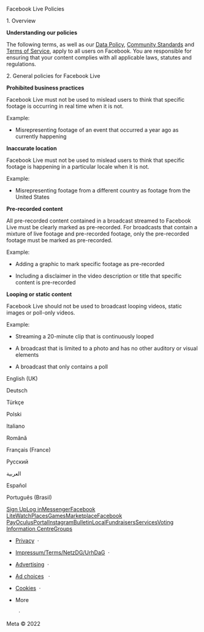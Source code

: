 Facebook Live Policies

1\. Overview

**Understanding our policies**

The following terms, as well as our [Data Policy](https://www.facebook.com/about/privacy/), [Community Standards](https://www.facebook.com/communitystandards/) and [Terms of Service](https://www.facebook.com/legal/terms), apply to all users on Facebook. You are responsible for ensuring that your content complies with all applicable laws, statutes and regulations.

2\. General policies for Facebook Live

**Prohibited business practices**

Facebook Live must not be used to mislead users to think that specific footage is occurring in real time when it is not.

Example:

* Misrepresenting footage of an event that occurred a year ago as currently happening

**Inaccurate location**

Facebook Live must not be used to mislead users to think that specific footage is happening in a particular locale when it is not.

Example:

* Misrepresenting footage from a different country as footage from the United States

**Pre-recorded content**

All pre-recorded content contained in a broadcast streamed to Facebook Live must be clearly marked as pre-recorded. For broadcasts that contain a mixture of live footage and pre-recorded footage, only the pre-recorded footage must be marked as pre-recorded.

Example:

* Adding a graphic to mark specific footage as pre-recorded

* Including a disclaimer in the video description or title that specific content is pre-recorded

**Looping or static content**

Facebook Live should not be used to broadcast looping videos, static images or poll-only videos.

Example:

* Streaming a 20-minute clip that is continuously looped

* A broadcast that is limited to a photo and has no other auditory or visual elements

* A broadcast that only contains a poll

English (UK)

Deutsch

Türkçe

Polski

Italiano

Română

Français (France)

Русский

العربية

Español

Português (Brasil)

[Sign Up](https://www.facebook.com/reg/)[Log in](https://www.facebook.com/login/)[Messenger](https://l.facebook.com/l.php?u=https%3A%2F%2Fmessenger.com%2F&h=AT2D6k6ZCy5PDrRF6ZQv_JSasv-YBvBn_layFMk8RXR640wP9xCh5fpQl8p_C9XUks0C3EOp1y_Vb083pGI_OJKPbd_igfuJSEIszXVbxBaThc_Qn1k4a1foFlPW-HKEvZhwspHezd4NzhaigTGCqg)[Facebook Lite](https://www.facebook.com/lite/)[Watch](https://en-gb.facebook.com/watch/)[Places](https://www.facebook.com/places/)[Games](https://www.facebook.com/games/)[Marketplace](https://www.facebook.com/marketplace/)[Facebook Pay](https://pay.facebook.com/)[Oculus](https://l.facebook.com/l.php?u=https%3A%2F%2Fwww.oculus.com%2F&h=AT2D6k6ZCy5PDrRF6ZQv_JSasv-YBvBn_layFMk8RXR640wP9xCh5fpQl8p_C9XUks0C3EOp1y_Vb083pGI_OJKPbd_igfuJSEIszXVbxBaThc_Qn1k4a1foFlPW-HKEvZhwspHezd4NzhaigTGCqg)[Portal](https://portal.facebook.com/)[Instagram](https://l.facebook.com/l.php?u=https%3A%2F%2Fwww.instagram.com%2F&h=AT2D6k6ZCy5PDrRF6ZQv_JSasv-YBvBn_layFMk8RXR640wP9xCh5fpQl8p_C9XUks0C3EOp1y_Vb083pGI_OJKPbd_igfuJSEIszXVbxBaThc_Qn1k4a1foFlPW-HKEvZhwspHezd4NzhaigTGCqg)[Bulletin](https://l.facebook.com/l.php?u=https%3A%2F%2Fwww.bulletin.com%2F&h=AT2D6k6ZCy5PDrRF6ZQv_JSasv-YBvBn_layFMk8RXR640wP9xCh5fpQl8p_C9XUks0C3EOp1y_Vb083pGI_OJKPbd_igfuJSEIszXVbxBaThc_Qn1k4a1foFlPW-HKEvZhwspHezd4NzhaigTGCqg)[Local](https://www.facebook.com/local/lists/245019872666104/)[Fundraisers](https://www.facebook.com/fundraisers/)[Services](https://www.facebook.com/biz/directory/)[Voting Information Centre](https://www.facebook.com/votinginformationcenter/?entry_point=c2l0ZQ%3D%3D)[Groups](https://www.facebook.com/groups/explore/)

* [Privacy](https://en-gb.facebook.com/privacy/explanation/)  ·
* [Impressum/Terms/NetzDG/UrhDaG](https://en-gb.facebook.com/terms?ref=pf)  ·
* [Advertising](https://en-gb.facebook.com/business/)  ·
* [Ad choices](https://en-gb.facebook.com/help/568137493302217)   ·
* [Cookies](https://en-gb.facebook.com/policies/cookies/)  ·
* More
    
      ·

Meta © 2022